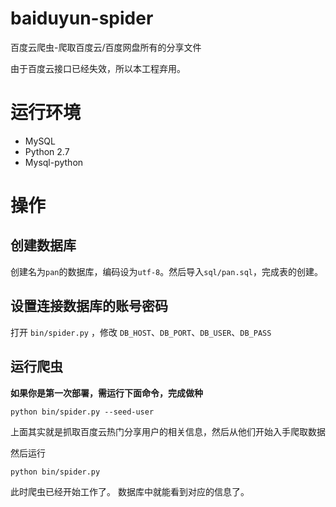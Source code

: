 # baiduyun-spider
百度云爬虫-爬取百度云/百度网盘所有的分享文件

由于百度云接口已经失效，所以本工程弃用。

# 运行环境
* MySQL
* Python 2.7
* Mysql-python

# 操作

## 创建数据库
创建名为`pan`的数据库，编码设为`utf-8`。然后导入`sql/pan.sql`，完成表的创建。

## 设置连接数据库的账号密码
打开 `bin/spider.py` ，修改 `DB_HOST`、`DB_PORT`、`DB_USER`、`DB_PASS`

## 运行爬虫

__如果你是第一次部署，需运行下面命令，完成做种__

```
python bin/spider.py --seed-user
```

上面其实就是抓取百度云热门分享用户的相关信息，然后从他们开始入手爬取数据

然后运行

```
python bin/spider.py
```

此时爬虫已经开始工作了。 数据库中就能看到对应的信息了。

